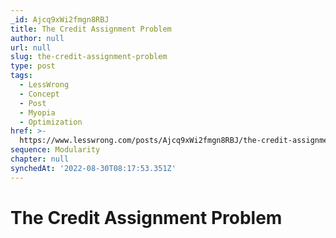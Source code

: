 ```yaml
---
_id: Ajcq9xWi2fmgn8RBJ
title: The Credit Assignment Problem
author: null
url: null
slug: the-credit-assignment-problem
type: post
tags:
  - LessWrong
  - Concept
  - Post
  - Myopia
  - Optimization
href: >-
  https://www.lesswrong.com/posts/Ajcq9xWi2fmgn8RBJ/the-credit-assignment-problem
sequence: Modularity
chapter: null
synchedAt: '2022-08-30T08:17:53.351Z'
---
```

# The Credit Assignment Problem

